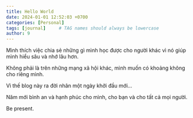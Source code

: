 ```yaml
---
title: Hello World
date: 2024-01-01 12:52:03 +0700
categories: [Personal]
tags: [journal]     # TAG names should always be lowercase
author: 9 
---
```

Mình thích việc chia sẻ những gì mình học được cho người khác vì nó giúp mình hiểu sâu và nhớ lâu hơn.

Không phải là trên những mạng xã hội khác, mình muốn có khoảng không cho riêng mình.

Vì thế blog này ra đời nhân một ngày khởi đầu mới...

Năm mới bình an và hạnh phúc cho mình,
cho bạn và cho tất cả mọi người. 

Be present.
